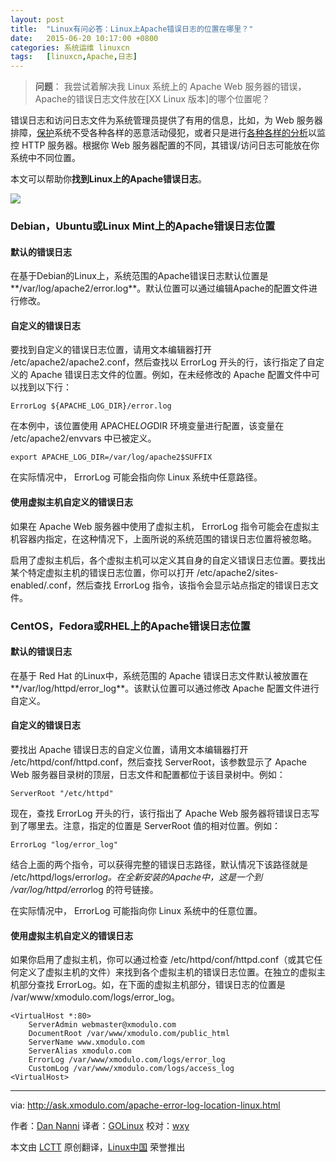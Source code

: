 ```yaml
---
layout: post
title:	"Linux有问必答：Linux上Apache错误日志的位置在哪里？"
date:	2015-06-20 10:17:00 +0800 
categories:	系统运维 linuxcn 
tags:	[linuxcn,Apache,日志]
---
```




> 
> **问题**： 我尝试着解决我 Linux 系统上的 Apache Web 服务器的错误，Apache的错误日志文件放在[XX Linux 版本]的哪个位置呢？
> 
> 
> 


错误日志和访问日志文件为系统管理员提供了有用的信息，比如，为 Web 服务器排障，[保护](/article-5068-1.html)系统不受各种各样的恶意活动侵犯，或者只是进行[各种各样的](/article-5352-1.html)[分析](/article-4405-1.html)以监控 HTTP 服务器。根据你 Web 服务器配置的不同，其错误/访问日志可能放在你系统中不同位置。


本文可以帮助你**找到Linux上的Apache错误日志**。


![](/Asserts/Images//attachment/album/201506/20/072012ngyjhs11fwfsz80g.jpg)


### Debian，Ubuntu或Linux Mint上的Apache错误日志位置


#### 默认的错误日志


在基于Debian的Linux上，系统范围的Apache错误日志默认位置是**/var/log/apache2/error.log**。默认位置可以通过编辑Apache的配置文件进行修改。


#### 自定义的错误日志


要找到自定义的错误日志位置，请用文本编辑器打开 /etc/apache2/apache2.conf，然后查找以 ErrorLog 开头的行，该行指定了自定义的 Apache 错误日志文件的位置。例如，在未经修改的 Apache 配置文件中可以找到以下行：



```
ErrorLog ${APACHE_LOG_DIR}/error.log

```

在本例中，该位置使用 APACHE*LOG*DIR 环境变量进行配置，该变量在 /etc/apache2/envvars 中已被定义。



```
export APACHE_LOG_DIR=/var/log/apache2$SUFFIX

```

在实际情况中， ErrorLog 可能会指向你 Linux 系统中任意路径。


#### 使用虚拟主机自定义的错误日志


如果在 Apache Web 服务器中使用了虚拟主机， ErrorLog 指令可能会在虚拟主机容器内指定，在这种情况下，上面所说的系统范围的错误日志位置将被忽略。


启用了虚拟主机后，各个虚拟主机可以定义其自身的自定义错误日志位置。要找出某个特定虚拟主机的错误日志位置，你可以打开 /etc/apache2/sites-enabled/.conf，然后查找 ErrorLog 指令，该指令会显示站点指定的错误日志文件。


### CentOS，Fedora或RHEL上的Apache错误日志位置


#### 默认的错误日志


在基于 Red Hat 的Linux中，系统范围的 Apache 错误日志文件默认被放置在**/var/log/httpd/error\_log**。该默认位置可以通过修改 Apache 配置文件进行自定义。


#### 自定义的错误日志


要找出 Apache 错误日志的自定义位置，请用文本编辑器打开 /etc/httpd/conf/httpd.conf，然后查找 ServerRoot，该参数显示了 Apache Web 服务器目录树的顶层，日志文件和配置都位于该目录树中。例如：



```
ServerRoot "/etc/httpd"

```

现在，查找 ErrorLog 开头的行，该行指出了 Apache Web 服务器将错误日志写到了哪里去。注意，指定的位置是 ServerRoot 值的相对位置。例如：



```
ErrorLog "log/error_log"

```

结合上面的两个指令，可以获得完整的错误日志路径，默认情况下该路径就是 /etc/httpd/logs/error*log。在全新安装的Apache中，这是一个到 /var/log/httpd/error*log 的符号链接。


在实际情况中， ErrorLog 可能指向你 Linux 系统中的任意位置。


#### 使用虚拟主机自定义的错误日志


如果你启用了虚拟主机，你可以通过检查 /etc/httpd/conf/httpd.conf（或其它任何定义了虚拟主机的文件）来找到各个虚拟主机的错误日志位置。在独立的虚拟主机部分查找 ErrorLog。如，在下面的虚拟主机部分，错误日志的位置是 /var/www/xmodulo.com/logs/error\_log。



```
<VirtualHost *:80>
    ServerAdmin webmaster@xmodulo.com
    DocumentRoot /var/www/xmodulo.com/public_html
    ServerName www.xmodulo.com
    ServerAlias xmodulo.com
    ErrorLog /var/www/xmodulo.com/logs/error_log
    CustomLog /var/www/xmodulo.com/logs/access_log
<VirtualHost>

```



---


via: <http://ask.xmodulo.com/apache-error-log-location-linux.html>


作者：[Dan Nanni](http://ask.xmodulo.com/author/nanni) 译者：[GOLinux](https://github.com/GOLinux) 校对：[wxy](https://github.com/wxy)


本文由 [LCTT](https://github.com/LCTT/TranslateProject) 原创翻译，[Linux中国](https://linux.cn/) 荣誉推出
